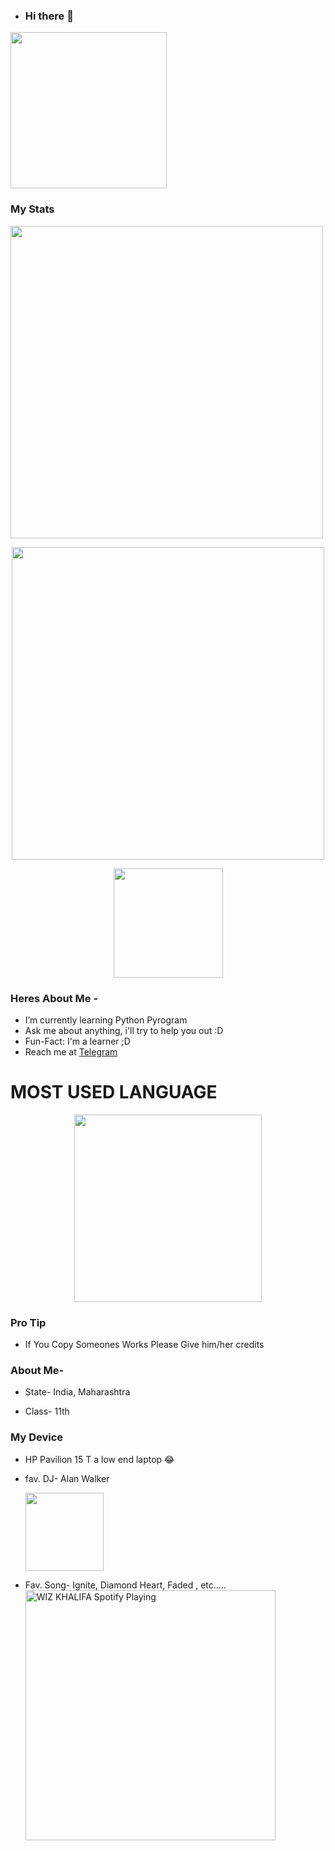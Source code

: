 - ### Hi there 👋

<img align='centre' src='https://media1.tenor.com/images/73c30c771d758437b67f727452b73f4e/tenor.gif' width='250"'>

### My Stats
<img src='https://github-readme-stats.vercel.app/api?username=Kartikay22&show_icons=true&theme=midnight-purple' width='500"'></p>

<p align='middle'><img src='https://github-readme-streak-stats.herokuapp.com/?user=Kartikay22&theme=midnight-purple&show_icon=true' width='500"'></p> <p align='middle'><img src='https://komarev.com/ghpvc/?username=Kartikay22&label=My%20Profile%20Views&color=blueviolet&style=plastic' width='175"'></p>


### Heres About Me -

- I’m currently learning Python Pyrogram
- Ask me about anything, i'll try to help you out :D
- Fun-Fact: I'm a learner ;D
- Reach me at [Telegram](https://t.me/Kartikay_bhasin)


# MOST USED LANGUAGE

<p align='middle'><img src='https://github-readme-stats.vercel.app/api/top-langs/?username=Kartikay22&theme=midnight-purple' width='300"' height='300"'></p><p align ="middle">

### Pro Tip

- If You Copy Someones Works Please Give him/her credits

### About Me-

- State- India, Maharashtra

- Class- 11th

### My Device

- HP Pavilion 15 T a low end laptop 😂

- fav. DJ- Alan Walker <p align='centre'><a href='https://www.instagram.com/alanwalkermusic/'><img src='https://telegra.ph/file/379a29bcd73a448e0aa33.jpg' width='125"'></a></p>

- Fav. Song- Ignite, Diamond Heart, Faded , etc.....
  <img align="bottom" src="https://now-playing-codestackr.vercel.app/api/spotify-playing" alt="WIZ KHALIFA Spotify Playing" width="400" />
